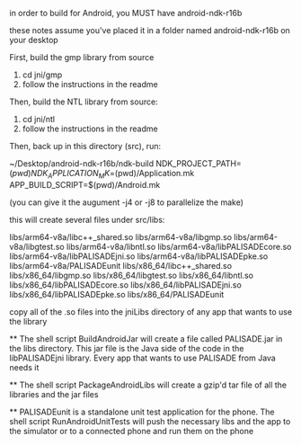 in order to build for Android, you MUST have android-ndk-r16b

these notes assume you've placed it in a folder named android-ndk-r16b on your
desktop

First, build the gmp library from source
1. cd jni/gmp
2. follow the instructions in the readme

Then, build the NTL library from source:
1. cd jni/ntl
2. follow the instructions in the readme

Then, back up in this directory (src), run:

~/Desktop/android-ndk-r16b/ndk-build NDK_PROJECT_PATH=$(pwd) NDK_APPLICATION_MK=$(pwd)/Application.mk APP_BUILD_SCRIPT=$(pwd)/Android.mk 

(you can give it the augument -j4 or -j8 to parallelize the make)

this will create several files under src/libs:

libs/arm64-v8a/libc++_shared.so
libs/arm64-v8a/libgmp.so
libs/arm64-v8a/libgtest.so
libs/arm64-v8a/libntl.so
libs/arm64-v8a/libPALISADEcore.so
libs/arm64-v8a/libPALISADEjni.so
libs/arm64-v8a/libPALISADEpke.so
libs/arm64-v8a/PALISADEunit
libs/x86_64/libc++_shared.so
libs/x86_64/libgmp.so
libs/x86_64/libgtest.so
libs/x86_64/libntl.so
libs/x86_64/libPALISADEcore.so
libs/x86_64/libPALISADEjni.so
libs/x86_64/libPALISADEpke.so
libs/x86_64/PALISADEunit

copy all of the .so files into the jniLibs directory of any app that wants to use the library

** The shell script BuildAndroidJar will create a file called PALISADE.jar in the libs directory. This jar
file is the Java side of the code in the libPALISADEjni library. Every app that wants to use PALISADE
from Java needs it

** The shell script PackageAndroidLibs will create a gzip'd tar file of all the libraries and the jar files

** PALISADEunit is a standalone unit test application for the phone. The shell script RunAndroidUnitTests will
push the necessary libs and the app to the simulator or to a connected phone and run them on the phone


